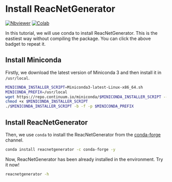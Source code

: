 # Install ReacNetGenerator

[![Nbviewer](https://raw.githubusercontent.com/jupyter/design/master/logos/Badges/nbviewer_badge.svg)](https://nbviewer.jupyter.org/github/tongzhugroup/reacnetgenerator/blob/master/tutorial/install.ipynb)
[![Colab](https://img.njzjz.win/?url=colab.research.google.com/assets/colab-badge.svg)](https://colab.research.google.com/github/tongzhugroup/reacnetgenerator/blob/install/tutorial/install.ipynb)

In this tutorial, we will use conda to install ReacNetGenerator. This is the eastiest way without compiling the package. You can click the above badget to repeat it.

## Install Miniconda

Firstly, we download the latest version of Miniconda 3 and then install it in `/usr/local`.

```bash
MINICONDA_INSTALLER_SCRIPT=Miniconda3-latest-Linux-x86_64.sh
MINICONDA_PREFIX=/usr/local
wget https://repo.continuum.io/miniconda/$MINICONDA_INSTALLER_SCRIPT --no-verbose
chmod +x $MINICONDA_INSTALLER_SCRIPT
./$MINICONDA_INSTALLER_SCRIPT -b -f -p $MINICONDA_PREFIX
```

## Install ReacNetGenerator

Then, we use `conda` to install the ReacNetGenerator from the [conda-forge](https://github.com/conda-forge) channel.

```bash
conda install reacnetgenerator -c conda-forge -y
```

Now, ReacNetGenerator has been already installed in the environment. Try it now!

```bash
reacnetgenerator -h
```
